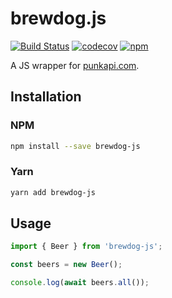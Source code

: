 # brewdog.js

[![Build Status](https://travis-ci.org/mikefrancis/brewdog.js.svg?branch=master)](https://travis-ci.org/mikefrancis/brewdog.js) [![codecov](https://codecov.io/gh/mikefrancis/brewdog.js/branch/master/graph/badge.svg)](https://codecov.io/gh/mikefrancis/brewdog.js) [![npm](https://img.shields.io/npm/v/brewdog-js.svg)](https://www.npmjs.com/package/brewdog-js)

A JS wrapper for [punkapi.com](https://punkapi.com).

## Installation

### NPM

```bash
npm install --save brewdog-js
```

### Yarn

```bash
yarn add brewdog-js
```

## Usage

```javascript
import { Beer } from 'brewdog-js';

const beers = new Beer();

console.log(await beers.all());
```
